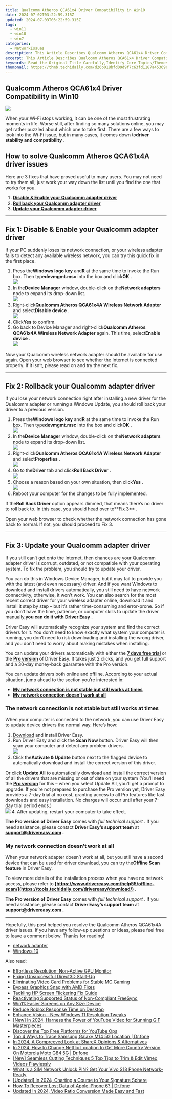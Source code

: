```yaml
---
title: Qualcomm Atheros QCA61x4 Driver Compatibility in Win10
date: 2024-07-02T03:22:59.315Z
updated: 2024-07-03T03:22:59.315Z
tags:
  - win11
  - win10
  - win7
categories:
  - NetworkIssues
description: This Article Describes Qualcomm Atheros QCA61x4 Driver Compatibility in Win10
excerpt: This Article Describes Qualcomm Atheros QCA61x4 Driver Compatibility in Win10
keywords: Read the Original Title Carefully,Identify Core Topics/Themes,Analyze the Terms for Relevance and Potential Search Volume Using Tools Like Google Keyword Planner or SEMrush to Determine Their Popularity Among Users.,Choose Keywords that Are Long-Tail, Specific, and Less Competitive in Order to Optimize for Better Rankings While Targeting a More Precise Audience.,Qualcomm Atheros QCA61x4 Driver,Win10 QCA61x4 Compatibility,Windows 10 QCA61x4 Driver Support,Qualcomm Wireless Adapter Driver Win10,Atheros QCA61x4 Software Win10,QCA61x4 PCIe Card for Windows 10,Compatibility Issues with QCA61x4 in Win10
thumbnail: https://thmb.techidaily.com/d26b018bfd09d9f7c63fd1187a4536965f1d2b0dee90272569c4cc402ddd818e.jpg
---
```


## Qualcomm Atheros QCA61x4 Driver Compatibility in Win10

![](https://images.drivereasy.com/wp-content/uploads/2019/04/image-211.png)

 When your Wi-Fi stops working, it can be one of the most frustrating moments in life. Worse still, after finding so many solutions online, you may get rather puzzled about which one to take first. There are a few ways to look into the Wi-Fi issue, but in many cases, it comes down to**driver stability and compatibility** .

## How to solve Qualcomm Atheros QCA61x4A driver issues

 Here are 3 fixes that have proved useful to many users. You may not need to try them all; just work your way down the list until you find the one that works for you.

1. **[Disable & Enable your Qualcomm adapter driver](#fix1)**
2. [**Roll back your Qualcomm adapter driver**](#fix2)
3. [**Update your Qualcomm adapter driver**](#fix3)

---

## Fix 1: Disable & Enable your Qualcomm adapter driver

 If your PC suddenly loses its network connection, or your wireless adapter fails to detect any available wireless network, you can try this quick fix in the first place.

1. Press the**Windows logo key** and**R** at the same time to invoke the Run box. Then type**devmgmt.msc** into the box and click**OK** .  
![](https://www.drivereasy.com/wp-content/uploads/2015/11/run-devmgmt.msc_.jpg)
2. In the**Device Manager** window, double-click on the**Network adapters** node to expand its drop-down list.  
![](https://www.drivereasy.com/wp-content/uploads/2019/04/image-213.png)
3. Right-click**Qualcomm Atheros QCA61x4A Wireless Network Adapter** and select**Disable device** .  
![](https://www.drivereasy.com/wp-content/uploads/2019/04/image-214.png)
4. Click**Yes** to confirm.
5. Go back to Device Manager and right-click**Qualcomm Atheros QCA61x4A Wireless Network Adapter** again. This time, select**Enable device** .  
![](https://www.drivereasy.com/wp-content/uploads/2019/04/image-215.png)

 Now your Qualcomm wireless network adapter should be available for use again. Open your web browser to see whether the Internet is connected properly. If it isn’t, please read on and try the next fix.

---

## Fix 2: Rollback your Qualcomm adapter driver

 If you lose your network connection right after installing a new driver for the Qualcomm adapter or running a Windows Update, you should roll back your driver to a previous version.

1. Press the**Windows logo key** and**R** at the same time to invoke the Run box. Then type**devmgmt.msc** into the box and click**OK** .  
![](https://www.drivereasy.com/wp-content/uploads/2015/11/run-devmgmt.msc_.jpg)
2. In the**Device Manager** window, double-click on the**Network adapters** node to expand its drop-down list.  
![](https://www.drivereasy.com/wp-content/uploads/2019/04/image-213.png)
3. Right-click**Qualcomm Atheros QCA61x4A Wireless Network Adapter** and select**Properties** .  
![](https://www.drivereasy.com/wp-content/uploads/2019/04/image-216.png)
4. Go to the**Driver** tab and click**Roll Back Driver** .  
![](https://www.drivereasy.com/wp-content/uploads/2019/05/qualcom-atheros.png)
5. Choose a reason based on your own situation, then click**Yes** .  
![](https://www.drivereasy.com/wp-content/uploads/2019/04/image-218.png)
6. Reboot your computer for the changes to be fully implemented.

 If the**Roll Back Driver** option appears dimmed, that means there’s no driver to roll back to. In this case, you should head over to**[Fix 3](#fix3)** .

 Open your web browser to check whether the network connection has gone back to normal. If not, you should proceed to Fix 3.

---

## Fix 3: Update your Qualcomm adapter driver

 If you still can’t get onto the Internet, then chances are your Qualcomm adapter driver is corrupt, outdated, or not compatible with your operating system. To fix the problem, you should try to update your driver.

 You can do this in Windows Device Manager, but it may fail to provide you with the latest (and even necessary) driver. And if you want Windows to download and install drivers automatically, you still need to have network connectivity, otherwise, it won’t work. You can also search for the most recent correct driver for your wireless adapter online, download it and install it step by step – but it’s rather time-consuming and error-prone. So if you don’t have the time, patience, or computer skills to update the driver manually,**you can do it with** **[Driver Easy](https://tools.techidaily.com/drivereasy/download/)**  .

 Driver Easy will automatically recognize your system and find the correct drivers for it. You don’t need to know exactly what system your computer is running, you don’t need to risk downloading and installing the wrong driver, and you don’t need to worry about making mistakes when installing.

 You can update your drivers automatically with either the [**7 days free trial**](https://tools.techidaily.com/drivereasy/download/) or the [**Pro version**](https://tools.techidaily.com/drivereasy/download/) of Driver Easy. It takes just 2 clicks, and you get full support and a 30-day money-back guarantee with the Pro version.

 You can update drivers both online and offline. According to your actual situation, jump ahead to the section you’re interested in:

* **[My network connection is not stable but still works at times](#stable)**
* **[My network connection doesn’t work at all](#not)**

### The network connection is not stable but still works at times

 When your computer is connected to the network, you can use Driver Easy to update device drivers the normal way. Here’s how:

1. [Download](https://tools.techidaily.com/drivereasy/download/) and install Driver Easy.
2. Run Driver Easy and click the **Scan Now** button. Driver Easy will then scan your computer and detect any problem drivers.  
![](https://www.drivereasy.com/wp-content/uploads/2020/10/6_0_scan-now.jpg)
3. Click the**Activate & Update** button next to the flagged device to automatically download and install the correct version of this driver.  

 Or click **Update All** to automatically download and install the correct version of all the drivers that are missing or out of date on your system (You’ll need the **[Pro version](https://tools.techidaily.com/drivereasy/download/)**  for this – when you select Update All, you’ll get a prompt to upgrade. If you’re not prepared to purchase the Pro version yet, Driver Easy provides a 7-day trial at no cost, granting access to all Pro features like fast downloads and easy installation. No charges will occur until after your 7-day trial period ends.)  
![](https://www.drivereasy.com/wp-content/uploads/2019/05/Qualcomm-Atheros-QCA61x4A-Wireless-Network-Adapter.png)
4. After updating, restart your computer to take effect.

**The Pro version of Driver Easy** comes with _full technical support_ . If you need assistance, please contact **Driver Easy’s support team** at **[support@drivereasy.com](mailto:support@drivereasy.com) .**

### My network connection doesn’t work at all

 When your network adapter doesn’t work at all, but you still have a second device that can be used for driver download, you can try the**Offline Scan feature** in Driver Easy.

 To view more details of the installation process when you have no network access, please refer to **[https://www.drivereasy.com/help55/offline-scan/](https://tools.techidaily.com/drivereasy/download/)**  .

**The Pro version of Driver Easy** comes with _full technical support_ . If you need assistance, please contact **Driver Easy’s support team** at **[support@drivereasy.com](mailto:support@drivereasy.com) .**

---

 Hopefully, this post helped you resolve the Qualcomm Atheros QCA61x4A driver issues. If you have any follow-up questions or ideas, please feel free to leave a comment below. Thanks for reading!

* [network adapter](https://tools.techidaily.com/drivereasy/download/)
* [Windows 10](https://tools.techidaily.com/drivereasy/download/)

<ins class="adsbygoogle"
     style="display:block"
     data-ad-format="autorelaxed"
     data-ad-client="ca-pub-7571918770474297"
     data-ad-slot="1223367746"></ins>



<ins class="adsbygoogle"
     style="display:block"
     data-ad-client="ca-pub-7571918770474297"
     data-ad-slot="8358498916"
     data-ad-format="auto"
     data-full-width-responsive="true"></ins>

<span class="atpl-alsoreadstyle">Also read:</span>
<div><ul>
<li><a href="https://network-issues.techidaily.com/effortless-resolution-non-active-gpu-monitor/"><u>Effortless Resolution: Non-Active GPU Monitor</u></a></li>
<li><a href="https://network-issues.techidaily.com/fixing-unsuccessful-direct3d-start-up/"><u>Fixing Unsuccessful Direct3D Start-Up</u></a></li>
<li><a href="https://network-issues.techidaily.com/eliminating-video-card-problems-for-stable-mc-gaming/"><u>Eliminating Video Card Problems for Stable MC Gaming</u></a></li>
<li><a href="https://network-issues.techidaily.com/bypass-graphics-snag-with-amd-fixes/"><u>Bypass Graphics Snag with AMD Fixes</u></a></li>
<li><a href="https://network-issues.techidaily.com/tackling-hp-screen-flickering-fix-guide/"><u>Tackling HP Screen Flickering Fix Guide</u></a></li>
<li><a href="https://network-issues.techidaily.com/reactivating-supported-status-of-non-compliant-freesync/"><u>Reactivating Supported Status of Non-Compliant FreeSync</u></a></li>
<li><a href="https://network-issues.techidaily.com/win11-easier-screens-on-any-size-device/"><u>Win11: Easier Screens on Any Size Device</u></a></li>
<li><a href="https://network-issues.techidaily.com/reduce-roblox-response-time-on-desktop/"><u>Reduce Roblox Response Time on Desktop</u></a></li>
<li><a href="https://network-issues.techidaily.com/enhance-vision-new-windows-11-resolution-tweaks/"><u>Enhance Vision - New Windows 11 Resolution Tweaks</u></a></li>
<li><a href="https://eaxpv-info.techidaily.com/new-in-2024-harness-the-power-of-youtube-video-for-stunning-gif-masterpieces/"><u>[New] In 2024, Harness the Power of YouTube Video for Stunning GIF Masterpieces</u></a></li>
<li><a href="https://youtube-videos.techidaily.com/discover-the-top-free-platforms-for-youtube-ops/"><u>Discover the Top Free Platforms for YouTube Ops</u></a></li>
<li><a href="https://android-location-track.techidaily.com/top-4-ways-to-trace-samsung-galaxy-m14-5g-location-drfone-by-drfone-virtual-android/"><u>Top 4 Ways to Trace Samsung Galaxy M14 5G Location | Dr.fone</u></a></li>
<li><a href="https://video-screen-grab.techidaily.com/in-2024-a-compreeved-look-at-sharex-opinions-and-alternatives/"><u>In 2024, A Compreeved Look at ShareX  Opinions & Alternatives</u></a></li>
<li><a href="https://review-topics.techidaily.com/in-2024-how-to-change-netflix-location-to-get-more-country-version-on-motorola-moto-g84-5g-drfone-by-drfone-virtual-android/"><u>In 2024, How to Change Netflix Location to Get More Country Version On Motorola Moto G84 5G | Dr.fone</u></a></li>
<li><a href="https://vimeo-videos.techidaily.com/new-seamless-cutting-techniques-5-top-tips-to-trim-and-edit-vimeo-videos-flawlessly/"><u>[New] Seamless Cutting Techniques  5 Top Tips to Trim & Edit Vimeo Videos Flawlessly</u></a></li>
<li><a href="https://sim-unlock.techidaily.com/what-is-a-sim-network-unlock-pin-get-your-vivo-s18-phone-network-ready-by-drfone-android/"><u>What Is a SIM Network Unlock PIN? Get Your Vivo S18 Phone Network-Ready</u></a></li>
<li><a href="https://facebook-video-share.techidaily.com/updated-in-2024-charting-a-course-to-your-signature-sphere/"><u>[Updated] In 2024, Charting a Course to Your Signature Sphere</u></a></li>
<li><a href="https://techidaily.com/how-to-recover-lost-data-of-apple-iphone-6-drfone-by-drfone-ios-data-recovery-ios-data-recovery/"><u>How To Recover Lost Data of Apple iPhone 6? | Dr.fone</u></a></li>
<li><a href="https://ai-video-apps.techidaily.com/updated-in-2024-video-ratio-conversion-made-easy-and-fast/"><u>Updated In 2024, Video Ratio Conversion Made Easy and Fast</u></a></li>
</ul></div>
